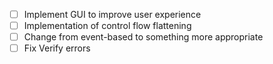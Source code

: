 * [ ] Implement GUI to improve user experience
* [ ] Implementation of control flow flattening
* [ ] Change from event-based to something more appropriate
* [ ] Fix Verify errors